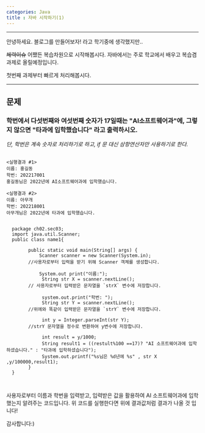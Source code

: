 ```yaml
---
categories: Java
title : 자바 시작하기(1)
---
```

___


안녕하세요. 블로그를 만들어보자! 라고 학기중에 생각했지만..

~~체력이슈~~ 어쨌든 복습차원으로 시작해봅시다.
자바에서는 주로 학교에서 배우고 복습겸 과제로 올릴예정입니다. 

첫번째 과제부터 빠르게 처리해봅시다. 
___
## 문제
 
 ### 학번에서 다섯번째와 여섯번째 숫자가 17일때는 "AI소프트웨어과"에, 그렇지 않으면 "타과에 입학했습니다" 라고 출력하시오.
 
*단, 학번은 계속 숫자로 처리하기로 하고, if 문 대신 삼항연산자만 사용하기로 한다.*

<pre><code>
<실행결과 #1>
이름: 홍길동
학번: 202217001
홍길동님은 2022년에 AI소프트웨어과에 입학했습니다.

<실행결과 #2>
이름: 아무개
학번: 202218001
아무개님은 2022년에 타과에 입학했습니다.
</code></pre>


  <pre><code>
  package ch02.sec03;
  import java.util.Scanner;
  public class name1{
    
        public static void main(String[] args) {
            Scanner scanner = new Scanner(System.in);
        //사용자로부터 입력을 받기 위해 Scanner 객체를 생성합니다.

            System.out print("이름:");
             String str X = scanner.nextLine();
        // 사용자로부터 입력받은 문자열을 `strX` 변수에 저장합니다.

             system.out.print("학번: ");
             String str Y = scanner.nextLine();
        //위에와 똑같이 입력받은 문자열을 `strY` 변수에 저장합니다.

             int y = Integer.parseInt(str Y);
        //strY 문자열을 정수로 변환하여 y변수에 저장합니다.

             int result = y/1000;
             String result1 = ((restult%100 ==17)? "AI 소프트웨어과에 입학하셨습니다." : "타과에 입학하셨습니다");
             System.out.printf("%s님은 %d년에 %s" , str X ,y/100000,result1);
        }
  }
  
  </code></pre>
   사용자로부터 이름과 학번을 입력받고, 입력받은 값을 활용하여 AI 소프트웨어과에 입학했는지 알려주는 코드입니다. 위 코드를 실행한다면 위에 결과값처럼 결과가 나올 것 입니다!

   감사합니다:)
